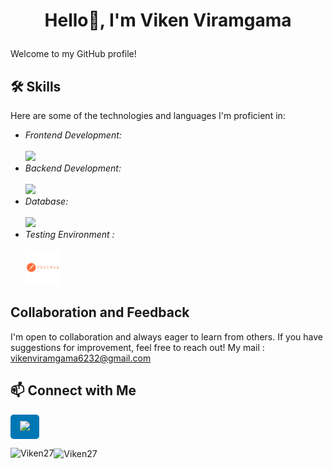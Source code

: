 # <p align="center">Hello👋, I'm Viken Viramgama</p> 
Welcome to my GitHub profile! 

## 🛠 Skills
Here are some of the technologies and languages I'm proficient in:
- *Frontend Development:*<br/><br/>
  <img src="https://skillicons.dev/icons?i=css,html,bootstrap"/>
- *Backend Development:*<br/><br/>
  <img src="https://skillicons.dev/icons?i=nodejs"/>
- *Database:*<br/><br/>
  <img src="https://skillicons.dev/icons?i=mongodb,mysql"/>
- *Testing Environment :*<br/><br/>
  <img src="https://github.com/devicons/devicon/blob/master/icons/postman/postman-original-wordmark.svg" title="Postman" alt="Postman" width="55" height="55"/> 
  
## Collaboration and Feedback
I'm open to collaboration and always eager to learn from others. If you have suggestions for improvement, feel free to reach out!
My mail : vikenviramgama6232@gmail.com
## 📫 Connect with Me
<a href="https://www.instagram.com/vikex._.27" target="_blank" style="display: inline-block; background-color: #0077b5; color: white; padding: 10px 15px; border-radius: 5px;">
    <img src="https://skillicons.dev/icons?i=instagram"/>
</a>
<br/>

<p><img align="left" src="https://github-readme-stats.vercel.app/api/top-langs?username=Viken27&show_icons=true&locale=en&layout=compact" alt="Viken27" /></p>

<p><img align="center" src="https://github-readme-streak-stats.herokuapp.com/?user=Viken27&" alt="Viken27" /></p>
